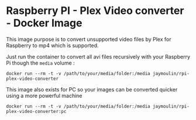 Raspberry PI - Plex Video converter - Docker Image
==================================================

This image purpose is to convert unsupported video files by Plex for Raspberry to mp4 which is supported.

Just run the container to convert all avi files recursively with your Raspberry Pi though the `media` volume :

```
docker run --rm -t -v /path/to/your/media/folder:/media jaymoulin/rpi-plex-video-converter
```

This image also exists for PC so your images can be converted quicker using a more powerful machine

```
docker run --rm -t -v /path/to/your/media/folder:/media jaymoulin/rpi-plex-video-converter:pc
```
